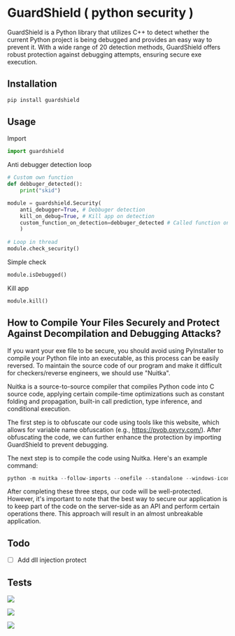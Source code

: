 # GuardShield ( python security )

GuardShield is a Python library that utilizes C++ to detect whether the current Python project is being debugged and provides an easy way to prevent it. With a wide range of 20 detection methods, GuardShield offers robust protection against debugging attempts, ensuring secure exe execution.


## Installation

```python
pip install guardshield
```


## Usage
Import 
```python
import guardshield
```
Anti debugger detection loop
```python
# Custom own function
def debbuger_detected():
    print("skid")

module = guardshield.Security(
    anti_debugger=True, # Debbuger detection
    kill_on_debug=True, # Kill app on detection
    custom_function_on_detection=debbuger_detected # Called function on detection
    )
    
# Loop in thread
module.check_security()
```
Simple check
```python
module.isDebugged()
```
Kill app
```python
module.kill()
```

## How to Compile Your Files Securely and Protect Against Decompilation and Debugging Attacks?

If you want your exe file to be secure, you should avoid using PyInstaller to compile your Python file into an executable, as this process can be easily reversed. To maintain the source code of our program and make it difficult for checkers/reverse engineers, we should use "Nuitka".

Nuitka is a source-to-source compiler that compiles Python code into C source code, applying certain compile-time optimizations such as constant folding and propagation, built-in call prediction, type inference, and conditional execution.

The first step is to obfuscate our code using tools like this website, which allows for variable name obfuscation (e.g., https://pyob.oxyry.com/). After obfuscating the code, we can further enhance the protection by importing GuardShield to prevent debugging.

The next step is to compile the code using Nuitka. Here's an example command:

```python
python -m nuitka --follow-imports --onefile --standalone --windows-icon-from-ico=icon.ico main.py
```

After completing these three steps, our code will be well-protected. However, it's important to note that the best way to secure our application is to keep part of the code on the server-side as an API and perform certain operations there. This approach will result in an almost unbreakable application.

## Todo

- [ ] Add dll injection protect

## Tests

![](https://github.com/OxynDev/guardshield/blob/ac9b56845ff0deb4de33363abe4025e119e830b7/temp/1.gif)

![](https://github.com/OxynDev/guardshield/blob/4c971d7bebb2a04d54e7819561f5d850655a1881/temp/2.gif)

![](https://github.com/OxynDev/guardshield/blob/bd7c082bf12272f35e63988267df144039d70873/temp/3.gif)

